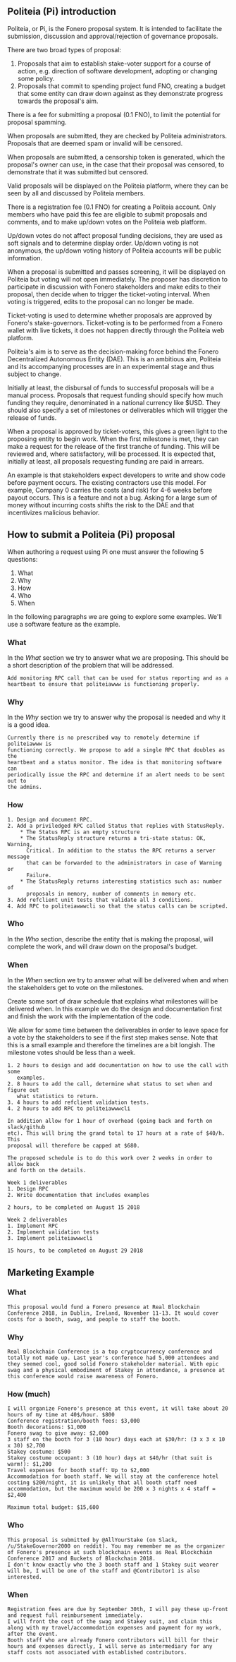 ## Politeia (Pi) introduction

Politeia, or Pi, is the Fonero proposal system. It is intended to facilitate the submission, discussion and approval/rejection of governance proposals. 

There are two broad types of proposal:
1. Proposals that aim to establish stake-voter support for a course of action, e.g. direction of software development, adopting or changing some policy.
2. Proposals that commit to spending project fund FNO, creating a budget that some entity can draw down against as they demonstrate progress towards the proposal's aim.

There is a fee for submitting a proposal (0.1 FNO), to limit the potential for proposal spamming.

When proposals are submitted, they are checked by Politeia administrators. Proposals that are deemed spam or invalid will be censored.

When proposals are submitted, a censorship token is generated, which the proposal's owner can use, in the case that their proposal was censored, to demonstrate that it was submitted but censored.

Valid proposals will be displayed on the Politeia platform, where they can be seen by all and discussed by Politeia members.

There is a registration fee (0.1 FNO) for creating a Politeia account. Only members who have paid this fee are eligible to submit proposals and comments, and to make up/down votes on the Politeia web platform. 

Up/down votes do not affect proposal funding decisions, they are used as soft signals and to determine display order. Up/down voting is not anonymous, the up/down voting history of Politeia accounts will be public information.

When a proposal is submitted and passes screening, it will be displayed on Politeia but voting will not open immediately. The proposer has discretion to participate in discussion with Fonero stakeholders and make edits to their proposal, then decide when to trigger the ticket-voting interval. When voting is triggered, edits to the proposal can no longer be made.

Ticket-voting is used to determine whether proposals are approved by Fonero's stake-governors. Ticket-voting is to be performed  from a Fonero wallet with live tickets, it does not happen directly through the Politeia web platform.

Politeia's aim is to serve as the decision-making force behind the Fonero Decentralized Autonomous Entity (DAE). This is an ambitious aim, Politeia and its accompanying processes are in an experimental stage and thus subject to change.

Initially at least, the disbursal of funds to successful proposals will be a manual process. Proposals that request funding should specify how much funding they require, denominated in a national currency like $USD. They should also specify a set of milestones or deliverables which will trigger the release of funds.

When a proposal is approved by ticket-voters, this gives a green light to the proposing entity to begin work. When the first milestone is met, they can make a request for the release of the first tranche of funding. This will be reviewed and, where satisfactory, will be processed. It is expected that, initially at least, all proposals requesting funding are paid in arrears.

An example is that stakeholders expect developers to write and show code before payment occurs. The existing contractors use this model. For example, Company 0 carries the costs (and risk) for 4-6 weeks before payout occurs. This is a feature and not a bug.  Asking for a large sum of money without incurring costs shifts the risk to the DAE and that incentivizes malicious behavior.

## How to submit a Politeia (Pi) proposal

When authoring a request using Pi one must answer the following 5 questions:
1.  What
2.  Why
3.  How
4.  Who
5.  When

In the following paragraphs we are going to explore some examples. We'll use a
software feature as the example.

### What

In the *What* section we try to answer what we are proposing. This should be a
short description of the problem that will be addressed.

```
Add monitoring RPC call that can be used for status reporting and as a
heartbeat to ensure that politeiawww is functioning properly.
```

### Why

In the *Why* section we try to answer why the proposal is needed and why it is
a good idea.

```
Currently there is no prescribed way to remotely determine if politeiawww is
functioning correctly. We propose to add a single RPC that doubles as the
heartbeat and a status monitor. The idea is that monitoring software can
periodically issue the RPC and determine if an alert needs to be sent out to
the admins.
```

### How

```
1. Design and document RPC.
2. Add a priviledged RPC called Status that replies with StatusReply.
	* The Status RPC is an empty structure
	* The StatusReply structure returns a tri-state status: OK, Warning,
	  Critical. In addition to the status the RPC returns a server message
	  that can be forwarded to the administrators in case of Warning or
	  Failure.
	* The StatusReply returns interesting statistics such as: number of
	  proposals in memory, number of comments in memory etc.
3. Add refclient unit tests that validate all 3 conditions.
4. Add RPC to politeiawwwcli so that the status calls can be scripted.
```

### Who

In the *Who* section, describe the entity that is making the proposal, will complete the work, and will draw down on the proposal's budget. 

### When

In the *When* section we try to answer what will be delivered when and when the
stakeholders get to vote on the milestones.

Create some sort of draw schedule that explains what milestones will be
delivered when. In this example we do the design and documentation first and
finish the work with the implementation of the code.

We allow for some time between the deliverables in order to leave space for a
vote by the stakeholders to see if the first step makes sense. Note that this
is a small example and therefore the timelines are a bit longish. The milestone
votes should be less than a week.

```
1. 2 hours to design and add documentation on how to use the call with some
   examples.
2. 8 hours to add the call, determine what status to set when and figure out
   what statistics to return.
3. 4 hours to add refclient validation tests.
4. 2 hours to add RPC to politeiawwwcli

In addition allow for 1 hour of overhead (going back and forth on slack/github
etc). This will bring the grand total to 17 hours at a rate of $40/h. This
proposal will therefore be capped at $680.

The proposed schedule is to do this work over 2 weeks in order to allow back
and forth on the details.

Week 1 deliverables
1. Design RPC 
2. Write documentation that includes examples

2 hours, to be completed on August 15 2018

Week 2 deliverables
1. Implement RPC
2. Implement validation tests
3. Implement politeiawwwcli

15 hours, to be completed on August 29 2018
```

## Marketing Example

###  What
```
This proposal would fund a Fonero presence at Real Blockchain Conference 2018, in Dublin, Ireland, November 11-13. It would cover costs for a booth, swag, and people to staff the booth.
```
### Why
```
Real Blockchain Conference is a top cryptocurrency conference and totally not made up. Last year's conference had 5,000 attendees and they seemed cool, good solid Fonero stakeholder material. With epic swag and a physical embodiment of Stakey in attendance, a presence at this conference would raise awareness of Fonero.
```
### How (much)
```
I will organize Fonero's presence at this event, it will take about 20 hours of my time at 40$/hour. $800
Conference registration/booth fees: $3,000
Booth decorations: $1,000
Fonero swag to give away: $2,000
3 staff on the booth for 3 (10 hour) days each at $30/hr: (3 x 3 x 10 x 30) $2,700
Stakey costume: $500
Stakey costume occupant: 3 (10 hour) days at $40/hr (that suit is warm!): $1,200
Travel expenses for booth staff: Up to $2,000
Accommodation for booth staff. We will stay at the conference hotel costing $200/night, it is unlikely that all booth staff need accommodation, but the maximum would be 200 x 3 nights x 4 staff = $2,400

Maximum total budget: $15,600
```

### Who
```
This proposal is submitted by @AllYourStake (on Slack, /u/StakeGovernor2000 on reddit). You may remember me as the organizer of Fonero's presence at such blockchain events as Real Blockchain Conference 2017 and Buckets of Blockchain 2018.
I don't know exactly who the 3 booth staff and 1 Stakey suit wearer will be, I will be one of the staff and @Contributor1 is also interested.
```

### When
```
Registration fees are due by September 30th, I will pay these up-front and request full reimbursement immediately.
I will front the cost of the swag and Stakey suit, and claim this along with my travel/accommodation expenses and payment for my work, after the event.
Booth staff who are already Fonero contributors will bill for their hours and expenses directly, I will serve as intermediary for any staff costs not associated with established contributors.
```
